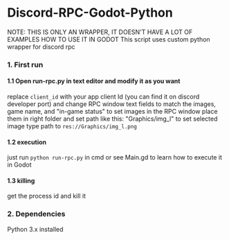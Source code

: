 # Discord-RPC-Godot-Python
NOTE: THIS IS ONLY AN WRAPPER, IT DOESN'T HAVE A LOT OF EXAMPLES HOW TO USE IT IN GODOT
This script uses custom python wrapper for discord rpc

### 1. First run
#### 1.1 Open run-rpc.py in text editor and modify it as you want
replace `client_id` with your app client Id (you can find it on discord developer port)
and change RPC window text fields to match the images, game name, and "in-game status"
to set images in the RPC window place them in right folder and set path like this: "Graphics/img_l"
to set selected image type path to `res://Graphics/img_l.png`
#### 1.2 execution
just run `python run-rpc.py` in cmd or see Main.gd to learn how to execute it in Godot
#### 1.3 killing
get the process id and kill it
### 2. Dependencies
Python 3.x installed
